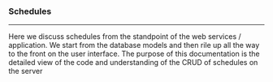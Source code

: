 ### Schedules
---------

Here we discuss schedules from the standpoint of the web services / application. We start from the database models and then rile up all the way to the front on the user interface. The purpose of this documentation is the detailed view of the code and understanding of the CRUD of schedules on the server

